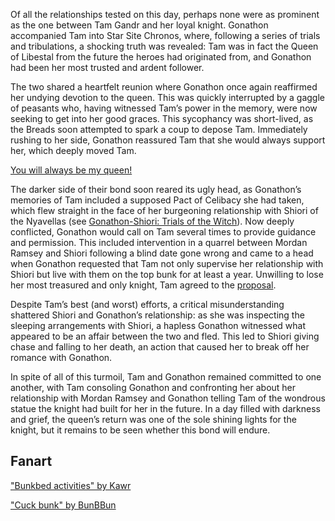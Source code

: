 <!-- title: The Queen’s Gambit -->
<!-- relationship: Knight -->

Of all the relationships tested on this day, perhaps none were as prominent as the one between Tam Gandr and her loyal knight. Gonathon accompanied Tam into Star Site Chronos, where, following a series of trials and tribulations, a shocking truth was revealed: Tam was in fact the Queen of Libestal from the future the heroes had originated from, and Gonathon had been her most trusted and ardent follower.

The two shared a heartfelt reunion where Gonathon once again reaffirmed her undying devotion to the queen. This was quickly interrupted by a gaggle of peasants who, having witnessed Tam’s power in the memory, were now seeking to get into her good graces. This sycophancy was short-lived, as the Breads soon attempted to spark a coup to depose Tam. Immediately rushing to her side, Gonathon reassured Tam that she would always support her, which deeply moved Tam.

[You will always be my queen!](#embed:https://www.youtube.com/live/BSPi8sTHdAY?si=k33dxJgsRB5jPFyu&t=9770)

The darker side of their bond soon reared its ugly head, as Gonathon’s memories of Tam included a supposed Pact of Celibacy she had taken, which flew straight in the face of her burgeoning relationship with Shiori of the Nyavellas (see [Gonathon-Shiori: Trials of the Witch](#edge:gigi-shiori)). Now deeply conflicted, Gonathon would call on Tam several times to provide guidance and permission. This included intervention in a quarrel between Mordan Ramsey and Shiori following a blind date gone wrong and came to a head when Gonathon requested that Tam not only supervise her relationship with Shiori but live with them on the top bunk for at least a year. Unwilling to lose her most treasured and only knight, Tam agreed to the [proposal](https://www.youtube.com/live/BSPi8sTHdAY?si=GZzaSx6FFBlTbIpm&t=12615).

Despite Tam’s best (and worst) efforts, a critical misunderstanding shattered Shiori and Gonathon’s relationship: as she was inspecting the sleeping arrangements with Shiori, a hapless Gonathon witnessed what appeared to be an affair between the two and fled. This led to Shiori giving chase and falling to her death, an action that caused her to break off her romance with Gonathon.

In spite of all of this turmoil, Tam and Gonathon remained committed to one another, with Tam consoling Gonathon and confronting her about her relationship with Mordan Ramsey and Gonathon telling Tam of the wondrous statue the knight had built for her in the future. In a day filled with darkness and grief, the queen’s return was one of the sole shining lights for the knight, but it remains to be seen whether this bond will endure.

## Fanart

["Bunkbed activities" by Kawr](https://x.com/kawrrsz/status/1920100323001348357)

<!-- shiori -->

["Cuck bunk" by BunBBun](https://x.com/BunBBun1/status/1920236766730092572)

<!-- shiori -->
